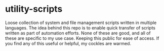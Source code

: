 # utility-scripts
Loose collection of system and file management scripts written in multiple languages.
The idea behind this repo is to enable quick transfer of scripts written as part of automation efforts.
None of these are good, and all of these are specific to my use case. Keeping this public for ease of access.
If you find any of this useful or helpful, my cockles are warmed.
